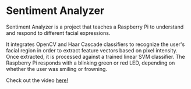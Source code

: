 # Sentiment Analyzer

Sentiment Analyzer is a project that teaches a Raspberry Pi to understand and respond to different facial expressions.

It integrates OpenCV and Haar Cascade classifiers to recognize the user's facial region in order to extract feature vectors based on pixel intensity. Once extracted, it is processed against a trained linear SVM classifier. The Raspberry Pi responds with a blinking green or red LED, depending on whether the user was smiling or frowning.

Check out the video [here!](http://y2u.be/YwZT6tT7NHk)

